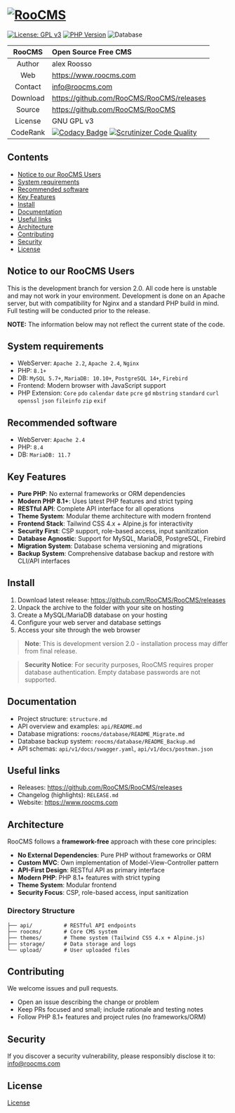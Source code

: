 
[![RooCMS](https://dev.roocms.com/skin/default/img/logo.png)](https://www.roocms.com)
===============================
 [![License: GPL v3](https://img.shields.io/badge/License-GPL%20v3-blue.svg)](https://www.gnu.org/licenses/gpl-3.0)
[![PHP Version](https://img.shields.io/badge/PHP-8.1%2B-blue)](https://www.php.net/)
![Database](https://img.shields.io/badge/DB-MySQL%20%7C%20PostgreSQL%20%7C%20Firebird-orange)

| RooCMS   | Open Source Free CMS                              |
|:--------:|:--------------------------------------------------|
| Author   | alex Roosso                                       |
| Web      | https://www.roocms.com                            |
| Contact  | info@roocms.com                                   |
| Download | https://github.com/RooCMS/RooCMS/releases         |
| Source   | https://github.com/RooCMS/RooCMS                  |
| License  | GNU GPL v3                                        |
| CodeRank | [![Codacy Badge](https://app.codacy.com/project/badge/Grade/e9c0df8a7bd5445eb45fc727bf0cd8c4)](https://www.codacy.com/gh/RooCMS/RooCMS/dashboard?utm_source=github.com&amp;utm_medium=referral&amp;utm_content=RooCMS/RooCMS&amp;utm_campaign=Badge_Grade)  [![Scrutinizer Code Quality](https://scrutinizer-ci.com/g/RooCMS/RooCMS/badges/quality-score.png?b=master)](https://scrutinizer-ci.com/g/RooCMS/RooCMS/?branch=master)                                      |

Contents
--------
- [Notice to our RooCMS Users](#notice-to-our-roocms-users)
- [System requirements](#system-requirements)
- [Recommended software](#recommended-software)
- [Key Features](#key-features)
- [Install](#install)
- [Documentation](#documentation)
- [Useful links](#useful-links)
- [Architecture](#architecture)
- [Contributing](#contributing)
- [Security](#security)
- [License](#license)

Notice to our RooCMS Users
-------------------
This is the development branch for version 2.0. All code here is unstable and may not work in your environment. Development is done on an Apache server, but with compatibility for Nginx and a standard PHP build in mind. Full testing will be conducted prior to the release.

**NOTE:** The information below may not reflect the current state of the code.

System requirements
-------------------
 - WebServer:	`Apache 2.2`, `Apache 2.4`, `Nginx`
 - PHP:		`8.1+`
 - DB:		`MySQL 5.7+`, `MariaDB: 10.10+`, `PostgreSQL 14+`, `Firebird`
 - Frontend:	Modern browser with JavaScript support
 - PHP Extension: 
	`Core`
	`pdo`
	`calendar`
	`date`
	`pcre`
	`gd`
	`mbstring`
	`standard`
	`curl`
	`openssl`
	`json`
	`fileinfo`
	`zip`
	`exif`
	
Recommended software
--------------------
 - WebServer:	`Apache 2.4`
 - PHP:		`8.4`
 - DB:		`MariaDB: 11.7`

Key Features
------------
- **Pure PHP**: No external frameworks or ORM dependencies
- **Modern PHP 8.1+**: Uses latest PHP features and strict typing
- **RESTful API**: Complete API interface for all operations
- **Theme System**: Modular theme architecture with modern frontend
- **Frontend Stack**: Tailwind CSS 4.x + Alpine.js for interactivity
- **Security First**: CSP support, role-based access, input sanitization
- **Database Agnostic**: Support for MySQL, MariaDB, PostgreSQL, Firebird
- **Migration System**: Database schema versioning and migrations
- **Backup System**: Comprehensive database backup and restore with CLI/API interfaces

Install
-------
1. Download latest release: https://github.com/RooCMS/RooCMS/releases
2. Unpack the archive to the folder with your site on hosting
3. Create a MySQL/MariaDB database on your hosting
4. Configure your web server and database settings
5. Access your site through the web browser

> **Note**: This is development version 2.0 - installation process may differ from final release.

> **Security Notice**: For security purposes, RooCMS requires proper database authentication. Empty database passwords are not supported.



Documentation
-------------
- Project structure: `structure.md`
- API overview and examples: `api/README.md`
- Database migrations: `roocms/database/README_Migrate.md`
- Database backup system: `roocms/database/README_Backup.md`
- API schemas: `api/v1/docs/swagger.yaml`, `api/v1/docs/postman.json`

Useful links
------------
- Releases: https://github.com/RooCMS/RooCMS/releases
- Changelog (highlights): `RELEASE.md`
- Website: https://www.roocms.com

Architecture
------------
RooCMS follows a **framework-free** approach with these core principles:

- **No External Dependencies**: Pure PHP without frameworks or ORM
- **Custom MVC**: Own implementation of Model-View-Controller pattern  
- **API-First Design**: RESTful API as primary interface
- **Modern PHP**: PHP 8.1+ features with strict typing
- **Theme System**: Modular frontend
- **Security Focus**: CSP, role-based access, input sanitization

### Directory Structure
```
├── api/          # RESTful API endpoints
├── roocms/       # Core CMS system
├── themes/       # Theme system (Tailwind CSS 4.x + Alpine.js)
├── storage/      # Data storage and logs
└── upload/       # User uploaded files
```

Contributing
------------
We welcome issues and pull requests.
- Open an issue describing the change or problem
- Keep PRs focused and small; include rationale and testing notes
- Follow PHP 8.1+ features and project rules (no frameworks/ORM)

Security
--------
If you discover a security vulnerability, please responsibly disclose it to: info@roocms.com

License
-------
[License](https://gplv3.fsf.org/)